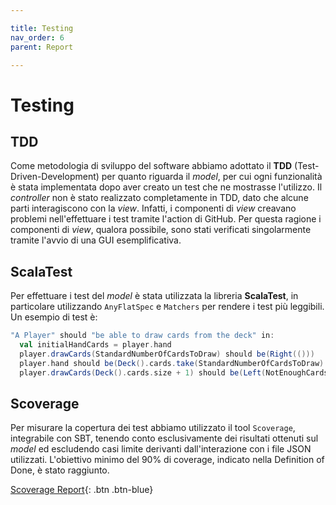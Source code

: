 ```yaml
---

title: Testing
nav_order: 6
parent: Report

---
```


# Testing

## TDD

Come metodologia di sviluppo del software abbiamo adottato il **TDD** (Test-Driven-Development) per quanto riguarda il
*model*, per cui ogni funzionalità è stata implementata dopo aver creato un test che ne mostrasse l'utilizzo. Il
*controller* non è stato realizzato completamente in TDD, dato che alcune parti interagiscono con la *view*. Infatti, i
componenti di *view* creavano problemi nell'effettuare i test tramite l'action di GitHub. Per questa ragione i
componenti di *view*, qualora possibile, sono stati verificati singolarmente tramite l'avvio di una GUI esemplificativa.

## ScalaTest

Per effettuare i test del *model* è stata utilizzata la libreria **ScalaTest**, in particolare utilizzando `AnyFlatSpec`
e `Matchers` per rendere i test più leggibili. Un esempio di test è:
```scala 3
"A Player" should "be able to draw cards from the deck" in:
  val initialHandCards = player.hand
  player.drawCards(StandardNumberOfCardsToDraw) should be(Right(()))
  player.hand should be(Deck().cards.take(StandardNumberOfCardsToDraw) ++: initialHandCards)
  player.drawCards(Deck().cards.size + 1) should be(Left(NotEnoughCardsInTheDeck))
```

## Scoverage

Per misurare la copertura dei test abbiamo utilizzato il tool `Scoverage`, integrabile con SBT, tenendo conto
esclusivamente dei risultati ottenuti sul *model* ed escludendo casi limite derivanti dall'interazione con i file JSON
utilizzati. L'obiettivo minimo del 90% di coverage, indicato nella Definition of Done, è stato raggiunto.

[Scoverage Report](../../src/main/resources/scoverage-report/index.html){: .btn .btn-blue}